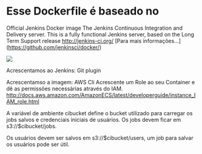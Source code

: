 # Esse Dockerfile é baseado no

Official Jenkins Docker image
The Jenkins Continuous Integration and Delivery server.
This is a fully functional Jenkins server, based on the Long Term Support release
http://jenkins-ci.org/
[Para mais informações...] (https://github.com/jenkinsci/docker/)

<img src="http://jenkins-ci.org/sites/default/files/jenkins_logo.png"/>

Acrescentamos ao Jenkins:
Git plugin

Acrescentamso a imagem:
AWS Cli
Acrescente um Role ao seu Container e dê as permissões necessárias através do IAM.
http://docs.aws.amazon.com/AmazonECS/latest/developerguide/instance_IAM_role.html

A variável de ambiente cibucket define o bucket utilizado para carregar os jobs salvos e credenciais iniciais de usuários.
Os jobs devem ficar em s3://$cibucket/jobs.

Os usuários devem ser salvos em s3://$cibucket/users, um job para salvar os usuários pode ser útil.
